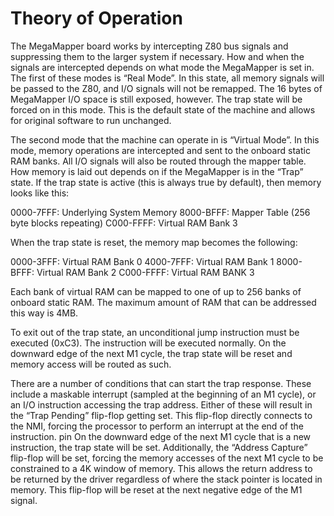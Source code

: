 # Theory of Operation

The MegaMapper board works by intercepting Z80 bus signals and suppressing them to the larger system if necessary. How and when the signals are intercepted depends on what mode the MegaMapper is set in. The first of these modes is “Real Mode”. In this state, all memory signals will be passed to the Z80, and I/O signals will not be remapped. The 16 bytes of MegaMapper I/O space is still exposed, however. The trap state will be forced on in this mode. This is the default state of the machine and allows for original software to run unchanged.

The second mode that the machine can operate in is “Virtual Mode”. In this mode, memory operations are intercepted and sent to the onboard static RAM banks. All I/O signals will also be routed through the mapper table. How memory is laid out depends on if the MegaMapper is in the “Trap” state. If the trap state is active (this is always true by default), then memory looks like this:

0000-7FFF: Underlying System Memory
8000-BFFF: Mapper Table (256 byte blocks repeating)
C000-FFFF: Virtual RAM Bank 3


When the trap state is reset, the memory map becomes the following:

0000-3FFF: Virtual RAM Bank 0
4000-7FFF: Virtual RAM Bank 1
8000-BFFF: Virtual RAM Bank 2
C000-FFFF: Virtual RAM BANK 3

Each bank of virtual RAM can be mapped to one of up to 256 banks of onboard static RAM. The maximum amount of RAM that can be addressed this way is 4MB.

To exit out of the trap state, an unconditional jump instruction must be executed (0xC3). The instruction will be executed normally. On the downward edge of the next M1 cycle, the trap state will be reset and memory access will be routed as such.

There are a number of conditions that can start the trap response. These include a maskable interrupt (sampled at the beginning of an M1 cycle), or an I/O instruction accessing the trap address. Either of these will result in the “Trap Pending” flip-flop getting set. This flip-flop directly connects to the NMI, forcing the processor to perform an interrupt at the end of the instruction. pin On the downward edge of the next M1 cycle that is a new instruction, the trap state will be set. Additionally, the “Address Capture” flip-flop will be set, forcing the memory accesses of the next M1 cycle to be constrained to a 4K window of memory. This allows the return address to be returned by the driver regardless of where the stack pointer is located in memory. This flip-flop will be reset at the next negative edge of the M1 signal. 
